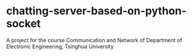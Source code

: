 # chatting-server-based-on-python-socket
A project for the course Communication and Network of Department of Electronic Engineering, Tsinghua University


